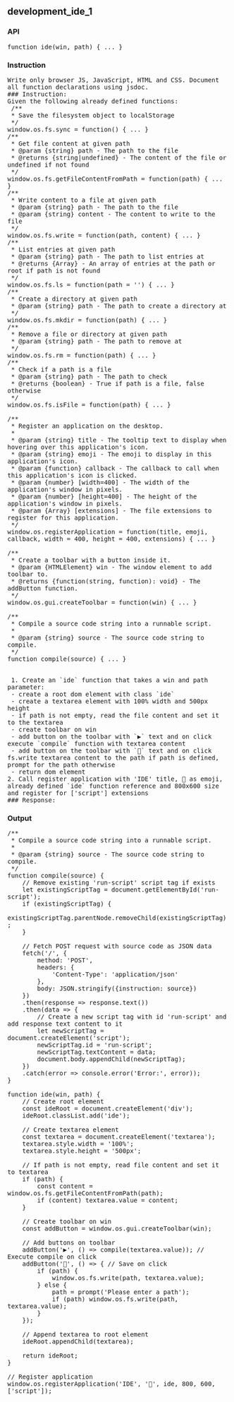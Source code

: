 ## development_ide_1
### API
<pre style='text-wrap: wrap'>function ide(win, path) { ... }
</pre>
### Instruction
<pre style='text-wrap: wrap'>Write only browser JS, JavaScript, HTML and CSS. Document all function declarations using jsdoc.
### Instruction:
Given the following already defined functions:
 /**
 * Save the filesystem object to localStorage
 */
window.os.fs.sync = function() { ... }
/**
 * Get file content at given path
 * @param {string} path - The path to the file
 * @returns {string|undefined} - The content of the file or undefined if not found
 */
window.os.fs.getFileContentFromPath = function(path) { ... }
/**
 * Write content to a file at given path
 * @param {string} path - The path to the file
 * @param {string} content - The content to write to the file
 */
window.os.fs.write = function(path, content) { ... }
/**
 * List entries at given path
 * @param {string} path - The path to list entries at
 * @returns {Array} - An array of entries at the path or root if path is not found
 */
window.os.fs.ls = function(path = '') { ... }
/**
 * Create a directory at given path
 * @param {string} path - The path to create a directory at
 */
window.os.fs.mkdir = function(path) { ... }
/**
 * Remove a file or directory at given path
 * @param {string} path - The path to remove at
 */
window.os.fs.rm = function(path) { ... }
/**
 * Check if a path is a file
 * @param {string} path - The path to check
 * @returns {boolean} - True if path is a file, false otherwise
 */
window.os.fs.isFile = function(path) { ... }

/**
 * Register an application on the desktop.
 * 
 * @param {string} title - The tooltip text to display when hovering over this application's icon.
 * @param {string} emoji - The emoji to display in this application's icon.
 * @param {function} callback - The callback to call when this application's icon is clicked.
 * @param {number} [width=400] - The width of the application's window in pixels.
 * @param {number} [height=400] - The height of the application's window in pixels.
 * @param {Array<string>} [extensions] - The file extensions to register for this application.
 */
window.os.registerApplication = function(title, emoji, callback, width = 400, height = 400, extensions) { ... }

/**
 * Create a toolbar with a button inside it.
 * @param {HTMLElement} win - The window element to add toolbar to.
 * @returns {function(string, function): void} - The addButton function.
 */
window.os.gui.createToolbar = function(win) { ... }

/**
 * Compile a source code string into a runnable script.
 * 
 * @param {string} source - The source code string to compile.
 */
function compile(source) { ... }


 1. Create an `ide` function that takes a win and path parameter: 
 - create a root dom element with class `ide`
 - create a textarea element with 100% width and 500px height
 - if path is not empty, read the file content and set it to the textarea
 - create toolbar on win
 - add button on the toolbar with `▶️` text and on click execute `compile` function with textarea content
 - add button on the toolbar with `💾` text and on click fs.write textarea content to the path if path is defined, prompt for the path otherwise
 - return dom element
2. Call register application with 'IDE' title, 🧠 as emoji, already defined `ide` function reference and 800x600 size and register for ['script'] extensions 
### Response:
</pre>
### Output
<pre style='text-wrap: wrap'>/**
 * Compile a source code string into a runnable script.
 * 
 * @param {string} source - The source code string to compile.
 */
function compile(source) {
    // Remove existing 'run-script' script tag if exists
    let existingScriptTag = document.getElementById('run-script');
    if (existingScriptTag) {
        existingScriptTag.parentNode.removeChild(existingScriptTag);
    }
    
    // Fetch POST request with source code as JSON data
    fetch('/', {
        method: 'POST',
        headers: {
            'Content-Type': 'application/json'
        },
        body: JSON.stringify({instruction: source})
    })
    .then(response => response.text())
    .then(data => {
        // Create a new script tag with id 'run-script' and add response text content to it
        let newScriptTag = document.createElement('script');
        newScriptTag.id = 'run-script';
        newScriptTag.textContent = data;
        document.body.appendChild(newScriptTag);
    })
    .catch(error => console.error('Error:', error));
}

function ide(win, path) {
    // Create root element
    const ideRoot = document.createElement('div');
    ideRoot.classList.add('ide');
    
    // Create textarea element
    const textarea = document.createElement('textarea');
    textarea.style.width = '100%';
    textarea.style.height = '500px';
    
    // If path is not empty, read file content and set it to textarea
    if (path) {
        const content = window.os.fs.getFileContentFromPath(path);
        if (content) textarea.value = content;
    }
    
    // Create toolbar on win
    const addButton = window.os.gui.createToolbar(win);
    
    // Add buttons on toolbar
    addButton('▶️', () => compile(textarea.value)); // Execute compile on click
    addButton('💾', () => { // Save on click
        if (path) {
            window.os.fs.write(path, textarea.value);
        } else {
            path = prompt('Please enter a path');
            if (path) window.os.fs.write(path, textarea.value);
        }
    });
    
    // Append textarea to root element
    ideRoot.appendChild(textarea);
    
    return ideRoot;
}

// Register application
window.os.registerApplication('IDE', '🧠', ide, 800, 600, ['script']);

</pre>
